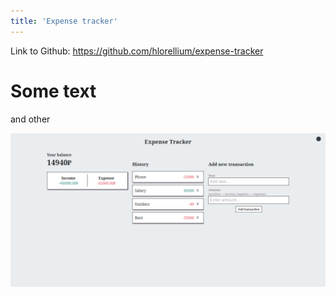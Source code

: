 ```yaml
---
title: 'Expense tracker'
---
```


Link to Github: <https://github.com/hlorellium/expense-tracker>
# Some text

and other

![Light theme](/projects/expense-tracker/capture.png)

